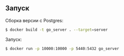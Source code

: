 ## Запуск
Сборка версии с Postgres:
```bash
$ docker build -t go_server . --target=server
```

Запуск:
```bash
$ docker run -p 10000:10000 -p 5440:5432 go_server
```